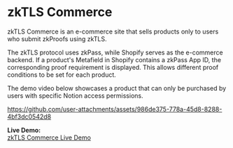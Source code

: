 
# zkTLS Commerce

zkTLS Commerce is an e-commerce site that sells products only to users who submit zkProofs using zkTLS.

The zkTLS protocol uses zkPass, while Shopify serves as the e-commerce backend. If a product's Metafield in Shopify contains a zkPass App ID, the corresponding proof requirement is displayed. This allows different proof conditions to be set for each product.

The demo video below showcases a product that can only be purchased by users with specific Notion access permissions.

https://github.com/user-attachments/assets/986de375-778a-45d8-8288-4bf3dc0542d8

**Live Demo:**  
[zkTLS Commerce Live Demo](https://zktls-commerce.vercel.app/)



